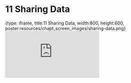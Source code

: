 # 11 Sharing Data
 
{type: iframe, title:11 Sharing Data, width:800, height:600, poster:resources/chapt_screen_images/sharing-data.png}
![](https://hutchdatascience.org/Tools_for_Reproducible_Workflows_in_R/sharing-data.html)
 

 
